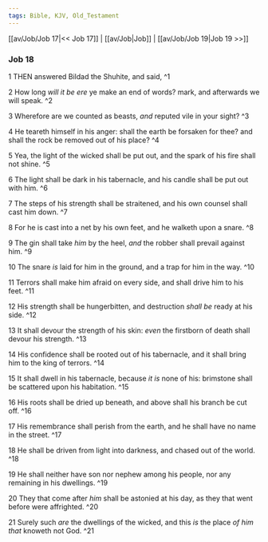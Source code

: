 ```yaml
---
tags: Bible, KJV, Old_Testament
---
```


[[av/Job/Job 17|<< Job 17]] | [[av/Job|Job]] | [[av/Job/Job 19|Job 19 >>]]

### Job 18

1 THEN answered Bildad the Shuhite, and said, ^1

2 How long _will_ _it_ _be_ _ere_ ye make an end of words? mark, and afterwards we will speak. ^2

3 Wherefore are we counted as beasts, _and_ reputed vile in your sight? ^3

4 He teareth himself in his anger: shall the earth be forsaken for thee? and shall the rock be removed out of his place? ^4

5 Yea, the light of the wicked shall be put out, and the spark of his fire shall not shine. ^5

6 The light shall be dark in his tabernacle, and his candle shall be put out with him. ^6

7 The steps of his strength shall be straitened, and his own counsel shall cast him down. ^7

8 For he is cast into a net by his own feet, and he walketh upon a snare. ^8

9 The gin shall take _him_ by the heel, _and_ the robber shall prevail against him. ^9

10 The snare _is_ laid for him in the ground, and a trap for him in the way. ^10

11 Terrors shall make him afraid on every side, and shall drive him to his feet. ^11

12 His strength shall be hungerbitten, and destruction _shall_ _be_ ready at his side. ^12

13 It shall devour the strength of his skin: _even_ the firstborn of death shall devour his strength. ^13

14 His confidence shall be rooted out of his tabernacle, and it shall bring him to the king of terrors. ^14

15 It shall dwell in his tabernacle, because _it_ _is_ none of his: brimstone shall be scattered upon his habitation. ^15

16 His roots shall be dried up beneath, and above shall his branch be cut off. ^16

17 His remembrance shall perish from the earth, and he shall have no name in the street. ^17

18 He shall be driven from light into darkness, and chased out of the world. ^18

19 He shall neither have son nor nephew among his people, nor any remaining in his dwellings. ^19

20 They that come after _him_ shall be astonied at his day, as they that went before were affrighted. ^20

21 Surely such _are_ the dwellings of the wicked, and this _is_ the place _of_ _him_ _that_ knoweth not God. ^21
